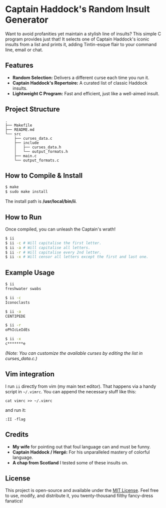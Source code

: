 # Captain Haddock's Random Insult Generator

Want to avoid profanities yet maintain a stylish line of insults? This simple 
C program provides just that! It selects one of Captain Haddock's iconic insults 
from a list and prints it, adding Tintin-esque flair to your command line, email
or chat. 

## Features

* **Random Selection:** Delivers a different curse each time you
    run it.
* **Captain Haddock's Repertoire:** A curated list of classic Haddock
    insults.
* **Lightweight C Program:** Fast and efficient, just like a
    well-aimed insult.

## Project Structure

```
.
├── Makefile
├── README.md
└── src
    ├── curses_data.c
    ├── include
    │   ├── curses_data.h
    │   └── output_formats.h
    ├── main.c
    └── output_formats.c
```

## How to Compile & Install

```bash 
$ make 
$ sudo make install
```
The install path is **/usr/local/bin/ii**.

## How to Run

Once compiled, you can unleash the Captain's wrath!

```bash 
$ ii 
$ ii -c # Will capitalise the first letter. 
$ ii -a # Will capitalise all letters. 
$ ii -r # Will capitalise every 2nd letter. 
$ ii -x # Will censor all letters except the first and last one.
```

## Example Usage

```bash 
$ ii
freshwater swabs

$ ii -c
Iconoclasts

$ ii -a
CENTIPEDE

$ ii -r
oPhIcLeIdEs

$ ii -x
c*******e
```
*(Note: You can customize the available curses by editing the list in
curses_data.c.)*

## Vim integration

I run `ii` directly from vim (my main text editor). That happens via a handy
script in `~/.vimrc`. You can append the necessary stuff like this: 

```
cat vimrc >> ~/.vimrc
```

and run it: 

```
:II -flag 
```


## Credits
* **My wife** for pointing out that foul language can and must be funny. 
* **Captain Haddock / Hergé:** For his unparalleled mastery of colorful
    language.
* **A chap from Scotland** I tested some of these insults on. 

## License

This project is open-source and available under the [MIT
License](https://opensource.org/licenses/MIT). Feel free to use, modify, and
distribute it, you twenty-thousand filthy fancy-dress fanatics!
